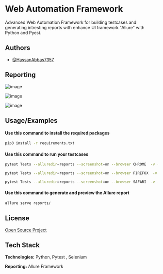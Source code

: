 
# Web Automation Framework


Advanced Web Automation Framework for building testcases and generating intresting reports with enhance UI framework "Allure" with Python and Pyest.



## Authors

- [@HassanAbbas7357](https://github.com/HassanAbbas7357)



## Reporting



![image](https://drive.google.com/uc?export=view&id=1I6QbkmG6mDaoRIxIxoA3fyVVMQWNLZzU)


![image](https://drive.google.com/uc?export=view&id=1cIwTwVH03hH724nTcelNKeKD1dRkF-S6)


![image](https://drive.google.com/uc?export=view&id=1QmJmKJcGoGs9n_eTQnctsswWL17vvk6n)



## Usage/Examples


#### Use this command to install the required packages
```bash
pip3 install -r requirements.txt
```
#### Use this command to run your testcases
```bash
pytest Tests --alluredir=reports --screenshot=on --browser CHROME  -v -s --headless 0  
```
```bash
pytest Tests --alluredir=reports --screenshot=on --browser FIREFOX  -v -s --headless 1  
```
```bash
pytest Tests --alluredir=reports --screenshot=on --browser SAFARI  -v -s --headless 0  
```
#### Use this command to generate and preview the Allure report
```bash
allure serve reports/
```
## License

[Open Source Project]()


## Tech Stack

**Technologies:** Python, Pytest , Selenium 

**Reporting:** Allure Framework

